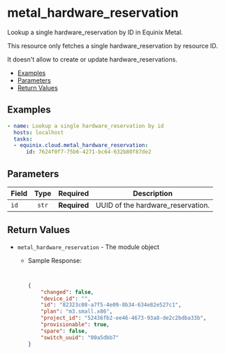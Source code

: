 # metal_hardware_reservation

Lookup a single hardware_reservation by ID in Equinix Metal. 

This resource only fetches a single hardware_reservation by resource ID. 

It doesn't allow to create or update hardware_reservations.


- [Examples](#examples)
- [Parameters](#parameters)
- [Return Values](#return-values)

## Examples

```yaml
- name: Lookup a single hardware_reservation by id
  hosts: localhost
  tasks:
  - equinix.cloud.metal_hardware_reservation:
      id: 7624f0f7-75b6-4271-bc64-632b80f87de2

```










## Parameters

| Field     | Type | Required | Description                                                                  |
|-----------|------|----------|------------------------------------------------------------------------------|
| `id` | <center>`str`</center> | <center>**Required**</center> | UUID of the hardware_reservation.   |






## Return Values

- `metal_hardware_reservation` - The module object

    - Sample Response:
        ```json
        
        
        {
            "changed": false,
            "device_id": "",
            "id": "82323c08-a7f5-4e09-8b34-634e82e527c1",
            "plan": "m3.small.x86",
            "project_id": "52436fb2-ee46-4673-93a8-de2c2bdba33b",
            "provisionable": true,
            "spare": false,
            "switch_uuid": "00a5dbb7"
        }
        
        ```


